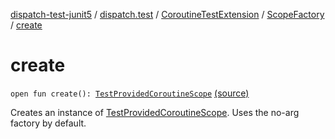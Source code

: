 [dispatch-test-junit5](../../../index.md) / [dispatch.test](../../index.md) / [CoroutineTestExtension](../index.md) / [ScopeFactory](index.md) / [create](./create.md)

# create

`open fun create(): `[`TestProvidedCoroutineScope`](https://rbusarow.github.io/Dispatch/dispatch-test/dispatch.test/-test-provided-coroutine-scope/index.md) [(source)](https://github.com/RBusarow/Dispatch/tree/master/dispatch-test-junit5/src/main/java/dispatch/test/CoroutineTestExtension.kt#L157)

Creates an instance of [TestProvidedCoroutineScope](https://rbusarow.github.io/Dispatch/dispatch-test/dispatch.test/-test-provided-coroutine-scope/index.md).  Uses the no-arg factory by default.

